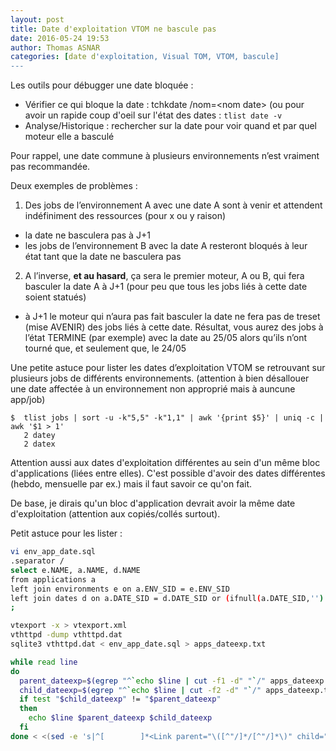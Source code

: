 ```yaml
---
layout: post
title: Date d'exploitation VTOM ne bascule pas
date: 2016-05-24 19:53
author: Thomas ASNAR
categories: [date d'exploitation, Visual TOM, VTOM, bascule]
---
```


Les outils pour débugger une date bloquée :

 * Vérifier ce qui bloque la date : tchkdate /nom=&lt;nom date&gt; (ou pour avoir un rapide coup d'oeil sur l'état des dates : `tlist date -v`
 * Analyse/Historique : rechercher sur la date pour voir quand et par quel moteur elle a basculé

Pour rappel, une date commune à plusieurs environnements n’est vraiment pas recommandée.

Deux exemples de problèmes :

1.	Des jobs de l’environnement A avec une date A sont à venir et attendent indéfiniment des ressources (pour x ou y raison) 

   * la date ne basculera pas à J+1
   * les jobs de l’environnement B avec la date A resteront bloqués à leur état tant que la date ne basculera pas
   
2.	A l’inverse, **et au hasard**, ça sera le premier moteur, A ou B, qui fera basculer la date A à J+1 (pour peu que tous les jobs liés à cette date soient statués)

   * à J+1 le moteur qui n’aura pas fait basculer la date ne fera pas de treset (mise AVENIR) des jobs liés à cette date. Résultat, vous aurez des jobs à l’état TERMINE (par exemple) avec la date au 25/05 alors qu’ils n’ont tourné que, et seulement que, le 24/05

Une petite astuce pour lister les dates d’exploitation VTOM se retrouvant sur plusieurs jobs de différents environnements. (attention à bien désallouer une date affectée à un environnement non approprié mais à auncune app/job)

```
$  tlist jobs | sort -u -k"5,5" -k"1,1" | awk '{print $5}' | uniq -c | awk '$1 > 1'
   2 datey
   2 datex
```

Attention aussi aux dates d'exploitation différentes au sein d'un même bloc d'applications (liées entre elles). C'est possible d'avoir des dates différentes (hebdo, mensuelle par ex.) mais il faut savoir ce qu'on fait.

De base, je dirais qu'un bloc d'application devrait avoir la même date d'exploitation (attention aux copiés/collés surtout).

Petit astuce pour les lister :

```bash
vi env_app_date.sql
.separator /
select e.NAME, a.NAME, d.NAME
from applications a
left join environments e on a.ENV_SID = e.ENV_SID
left join dates d on a.DATE_SID = d.DATE_SID or (ifnull(a.DATE_SID,'') = '' and e.DATE_SID = d.DATE_SID)
;

vtexport -x > vtexport.xml
vthttpd -dump vthttpd.dat
sqlite3 vthttpd.dat < env_app_date.sql > apps_dateexp.txt

while read line
do 
  parent_dateexp=$(egrep "^`echo $line | cut -f1 -d" "`/" apps_dateexp.txt | cut -f3 -d"/");
  child_dateexp=$(egrep "^`echo $line | cut -f2 -d" "`/" apps_dateexp.txt | cut -f3 -d"/") ;
  if test "$child_dateexp" != "$parent_dateexp"
  then
    echo $line $parent_dateexp $child_dateexp
  fi
done < <(sed -e 's|^[        ]*<Link parent="\([^"/]*/[^"/]*\)" child="\([^"]*\)".*$|\1 \2|g' -e 'tx' -e 'd' -e ':x' vtexport.xml)
```
